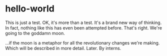 # hello-world

This is just a test. OK, it's more than a test. It's a brand new way of thinking.
In fact, nothing like this has even been attempted before. 
That's right. We're going to the goddamn moon.

...if the moon is a metaphor for all the revolutionary changes we're making.
Which will be described in more detail. Later. By interns.
